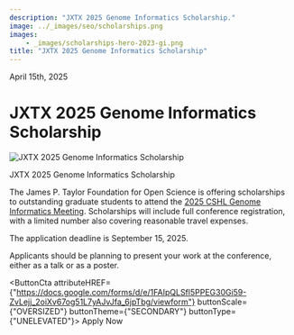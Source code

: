 ```yaml
---
description: "JXTX 2025 Genome Informatics Scholarship."
image: ../_images/seo/scholarships.png
images:
    - _images/scholarships-hero-2023-gi.png
title: "JXTX 2025 Genome Informatics Scholarship"
---
```


<Date>April 15th, 2025</Date>

# JXTX 2025 Genome Informatics Scholarship

<Image alt="JXTX 2025 Genome Informatics Scholarship" image={props.images[0]}></Image>
<figcaption>JXTX 2025 Genome Informatics Scholarship</figcaption>

The James P. Taylor Foundation for Open Science is offering scholarships to outstanding graduate students to attend the [2025 CSHL Genome Informatics Meeting](https://meetings.cshl.edu/meetings.aspx?meet=info&year=25). Scholarships will include full conference registration, with a limited number also covering reasonable travel expenses. 

The application deadline is September 15, 2025.

Applicants should be planning to present your work at the conference, either as a talk or as a poster.

<ButtonCta
    attributeHREF={"https://docs.google.com/forms/d/e/1FAIpQLSfl5PPEG30Gi59-ZvLejj_2oiXv67og51L7yAJvJfa_6jpTbg/viewform"}
    buttonScale={"OVERSIZED"}
    buttonTheme={"SECONDARY"}
    buttonType={"UNELEVATED"}>
Apply Now
</ButtonCta>